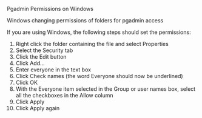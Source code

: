 Pgadmin Permissions on Windows

Windows changing permissions of folders for pgadmin access

If you are using Windows, the following steps should set the permissions:

1. Right click the folder containing the file and select Properties
2. Select the Security tab
3. Click the Edit button
4. Click Add...
5. Enter everyone in the text box
6. Click Check names (the word Everyone should now be underlined)
7. Click OK
8. With the Everyone item selected in the Group or user names box, select all the checkboxes in the Allow column
9. Click Apply
10. Click Apply again